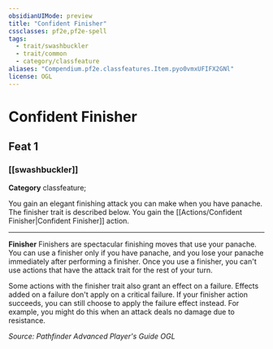 ```yaml
---
obsidianUIMode: preview
title: "Confident Finisher"
cssclasses: pf2e,pf2e-spell
tags:
  - trait/swashbuckler
  - trait/common
  - category/classfeature
aliases: "Compendium.pf2e.classfeatures.Item.pyo0vmxUFIFX2GNl"
license: OGL
---
```

# Confident Finisher
## Feat 1
### [[swashbuckler]]

**Category** classfeature; 




You gain an elegant finishing attack you can make when you have panache. The finisher trait is described below. You gain the [[Actions/Confident Finisher|Confident Finisher]] action.

* * *

**Finisher** Finishers are spectacular finishing moves that use your panache. You can use a finisher only if you have panache, and you lose your panache immediately after performing a finisher. Once you use a finisher, you can't use actions that have the attack trait for the rest of your turn.

Some actions with the finisher trait also grant an effect on a failure. Effects added on a failure don't apply on a critical failure. If your finisher action succeeds, you can still choose to apply the failure effect instead. For example, you might do this when an attack deals no damage due to resistance.

*Source: Pathfinder Advanced Player's Guide*
*OGL*